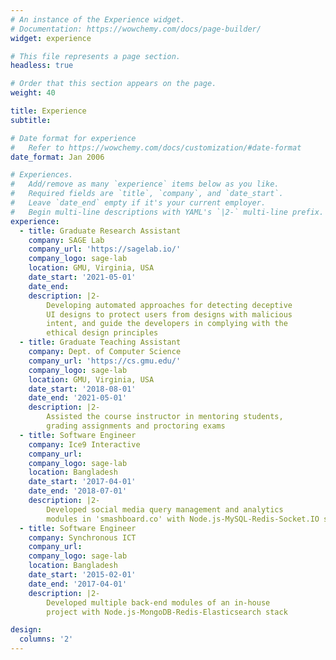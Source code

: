 ```yaml
---
# An instance of the Experience widget.
# Documentation: https://wowchemy.com/docs/page-builder/
widget: experience

# This file represents a page section.
headless: true

# Order that this section appears on the page.
weight: 40

title: Experience
subtitle:

# Date format for experience
#   Refer to https://wowchemy.com/docs/customization/#date-format
date_format: Jan 2006

# Experiences.
#   Add/remove as many `experience` items below as you like.
#   Required fields are `title`, `company`, and `date_start`.
#   Leave `date_end` empty if it's your current employer.
#   Begin multi-line descriptions with YAML's `|2-` multi-line prefix.
experience:
  - title: Graduate Research Assistant
    company: SAGE Lab
    company_url: 'https://sagelab.io/'
    company_logo: sage-lab
    location: GMU, Virginia, USA
    date_start: '2021-05-01'
    date_end: 
    description: |2-
        Developing automated approaches for detecting deceptive
        UI designs to protect users from designs with malicious
        intent, and guide the developers in complying with the
        ethical design principles
  - title: Graduate Teaching Assistant
    company: Dept. of Computer Science
    company_url: 'https://cs.gmu.edu/'
    company_logo: sage-lab
    location: GMU, Virginia, USA
    date_start: '2018-08-01'
    date_end: '2021-05-01'
    description: |2-
        Assisted the course instructor in mentoring students,
        grading assignments and proctoring exams
  - title: Software Engineer
    company: Ice9 Interactive
    company_url: 
    company_logo: sage-lab
    location: Bangladesh
    date_start: '2017-04-01'
    date_end: '2018-07-01'
    description: |2-
        Developed social media query management and analytics
        modules in 'smashboard.co' with Node.js-MySQL-Redis-Socket.IO stack
  - title: Software Engineer
    company: Synchronous ICT
    company_url: 
    company_logo: sage-lab
    location: Bangladesh
    date_start: '2015-02-01'
    date_end: '2017-04-01'
    description: |2-
        Developed multiple back-end modules of an in-house
        project with Node.js-MongoDB-Redis-Elasticsearch stack

design:
  columns: '2'
---
```

